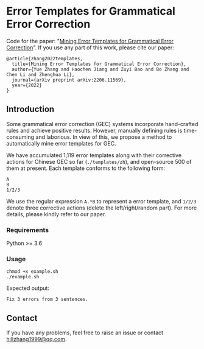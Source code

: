 # Error Templates for Grammatical Error Correction
Code for the paper: "[Mining Error Templates for Grammatical Error Correction](https://arxiv.org/abs/2206.11569)". If you use any part of this work, please cite our paper:
```
@article{zhang2022templates,
  title={Mining Error Templates for Grammatical Error Correction}, 
  author={Yue Zhang and Haochen Jiang and Zuyi Bao and Bo Zhang and Chen Li and Zhenghua Li},
  journal={arXiv preprint arXiv:2206.11569},
  year={2022}
}
```

## Introduction
Some grammatical error correction (GEC) systems incorporate hand-crafted rules and achieve positive results. However, manually defining rules is time-consuming and laborious. In view of this, we propose a method to automatically mine error templates for GEC. 

We have accumulated 1,119 error templates along with their corrective actions for Chinese GEC so far (`./templates/zh`), and open-source 500 of them at present. Each template conforms to the following form:

```
A
B
1/2/3
```

We use the regular expression `A.*B` to represent a error template, and `1/2/3` denote three corrective actions (delete the left/right/random part). For more details, please kindly refer to our paper.

### Requirements

Python >= 3.6

### Usage

```
chmod +x example.sh
./example.sh
```

Expected output:

```
Fix 3 errors from 3 sentences.
```

## Contact
If you have any problems, feel free to raise an issue or contact [hillzhang1999@qq.com](mailto:hillzhang1999@qq.com).

